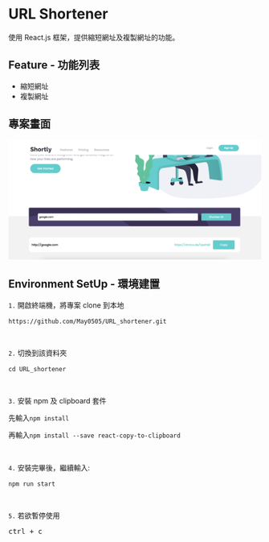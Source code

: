 # URL Shortener

使用 React.js 框架，提供縮短網址及複製網址的功能。

## Feature - 功能列表

- 縮短網址
- 複製網址

## 專案畫面

![MyImage](/src/images/show-page-function.png)

## Environment SetUp - 環境建置

`1.` 開啟終端機，將專案 clone 到本地<br />

<pre><code>https://github.com/May0505/URL_shortener.git</code></pre><br />

`2.` 切換到該資料夾

<pre><code>cd URL_shortener</code></pre><br />

`3.` 安裝 npm 及 clipboard 套件

<pre>先輸入<code>npm install</code></pre>
<pre>再輸入<code>npm install --save react-copy-to-clipboard</code></pre><br >

`4.` 安裝完畢後，繼續輸入:<br />

<pre><code>npm run start</code></pre><br />

`5.` 若欲暫停使用<br />

<pre>ctrl + c</pre><br />
